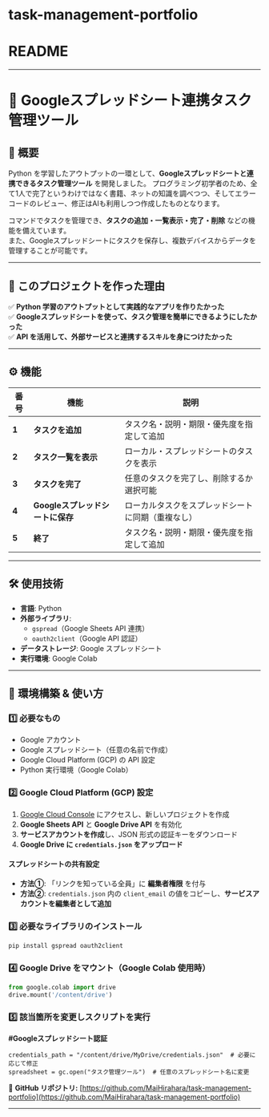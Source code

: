 # task-management-portfolio
# **README**  

---

# **📌 Googleスプレッドシート連携タスク管理ツール**  

## **📝 概要**  
Python を学習したアウトプットの一環として、**Googleスプレッドシートと連携できるタスク管理ツール** を開発しました。
プログラミング初学者のため、全て1人で完了というわけではなく書籍、ネットの知識を調べつつ、そしてエラーコードのレビュー、修正はAIも利用しつつ作成したものとなります。

コマンドでタスクを管理でき、**タスクの追加・一覧表示・完了・削除** などの機能を備えています。  
また、Googleスプレッドシートにタスクを保存し、複数デバイスからデータを管理することが可能です。  

---

## **🎯 このプロジェクトを作った理由**  
✅ **Python 学習のアウトプットとして実践的なアプリを作りたかった**  
✅ **Googleスプレッドシートを使って、タスク管理を簡単にできるようにしたかった**  
✅ **API を活用して、外部サービスと連携するスキルを身につけたかった**  

---

## **⚙️ 機能**
| 番号 | 機能 | 説明 |
|------|------|------|
| **1** | **タスクを追加** | タスク名・説明・期限・優先度を指定して追加 |
| **2** | **タスク一覧を表示** | ローカル・スプレッドシートのタスクを表示 |
| **3** | **タスクを完了** | 任意のタスクを完了し、削除するか選択可能 |
| **4** | **Googleスプレッドシートに保存** | ローカルタスクをスプレッドシートに同期（重複なし） |
| **5** | **終了** | タスク名・説明・期限・優先度を指定して追加 |

---

## **🛠 使用技術**
- **言語**: Python  
- **外部ライブラリ**:  
  - `gspread`（Google Sheets API 連携）  
  - `oauth2client`（Google API 認証）  
- **データストレージ**: Google スプレッドシート  
- **実行環境**: Google Colab  

---

## **🚀 環境構築 & 使い方**
### **1️⃣ 必要なもの**
- Google アカウント
- Google スプレッドシート（任意の名前で作成）
- Google Cloud Platform (GCP) の API 設定
- Python 実行環境（Google Colab）

### **2️⃣ Google Cloud Platform (GCP) 設定**
1. [Google Cloud Console](https://console.cloud.google.com/) にアクセスし、新しいプロジェクトを作成  
2. **Google Sheets API** と **Google Drive API** を有効化  
3. **サービスアカウントを作成**し、JSON 形式の認証キーをダウンロード  
4. **Google Drive に `credentials.json` をアップロード**  

#### **スプレッドシートの共有設定**
- **方法①**: 「リンクを知っている全員」に **編集者権限** を付与  
- **方法②**: `credentials.json` 内の `client_email` の値をコピーし、**サービスアカウントを編集者として追加**  

### **3️⃣ 必要なライブラリのインストール**
```bash
pip install gspread oauth2client
```

### **4️⃣ Google Drive をマウント（Google Colab 使用時）**
```python
from google.colab import drive
drive.mount('/content/drive')
```

### **5️⃣ 該当箇所を変更しスクリプトを実行**
**#Googleスプレッドシート認証**
```
credentials_path = "/content/drive/MyDrive/credentials.json"  # 必要に応じて修正
spreadsheet = gc.open("タスク管理ツール")  # 任意のスプレッドシート名に変更
```
🔗 **GitHub リポジトリ:** [https://github.com/MaiHirahara/task-management-portfolio](https://github.com/MaiHirahara/task-management-portfolio)  

---
